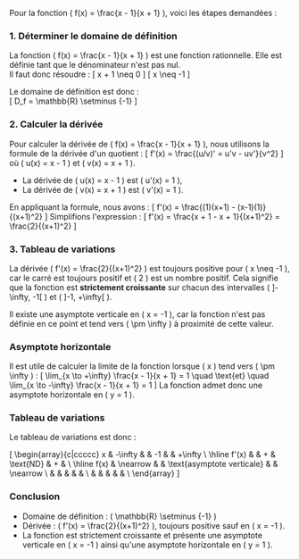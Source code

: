 Pour la fonction \( f(x) = \frac{x - 1}{x + 1} \), voici les étapes demandées :

### 1. Déterminer le domaine de définition
La fonction \( f(x) = \frac{x - 1}{x + 1} \) est une fonction rationnelle. Elle est définie tant que le dénominateur n'est pas nul.  
Il faut donc résoudre :
\[ x + 1 \neq 0 \]
\[ x \neq -1 \]

Le domaine de définition est donc :  
\[ D_f = \mathbb{R} \setminus \{-1\} \]

### 2. Calculer la dérivée
Pour calculer la dérivée de \( f(x) = \frac{x - 1}{x + 1} \), nous utilisons la formule de la dérivée d'un quotient :
\[
f'(x) = \frac{(u/v)' = u'v - uv'}{v^2}
\]
où \( u(x) = x - 1 \) et \( v(x) = x + 1 \).

- La dérivée de \( u(x) = x - 1 \) est \( u'(x) = 1 \),
- La dérivée de \( v(x) = x + 1 \) est \( v'(x) = 1 \).

En appliquant la formule, nous avons :
\[
f'(x) = \frac{(1)(x+1) - (x-1)(1)}{(x+1)^2}
\]
Simplifions l'expression :
\[
f'(x) = \frac{x + 1 - x + 1}{(x+1)^2} = \frac{2}{(x+1)^2}
\]

### 3. Tableau de variations
La dérivée \( f'(x) = \frac{2}{(x+1)^2} \) est toujours positive pour \( x \neq -1 \), car le carré est toujours positif et \( 2 \) est un nombre positif. Cela signifie que la fonction est **strictement croissante** sur chacun des intervalles \( ]-\infty, -1[ \) et \( ]-1, +\infty[ \).

Il existe une asymptote verticale en \( x = -1 \), car la fonction n'est pas définie en ce point et tend vers \( \pm \infty \) à proximité de cette valeur.

### Asymptote horizontale
Il est utile de calculer la limite de la fonction lorsque \( x \) tend vers \( \pm \infty \) :
\[
\lim_{x \to +\infty} \frac{x - 1}{x + 1} = 1 \quad \text{et} \quad \lim_{x \to -\infty} \frac{x - 1}{x + 1} = 1
\]
La fonction admet donc une asymptote horizontale en \( y = 1 \).

### Tableau de variations

Le tableau de variations est donc :

\[
\begin{array}{c|ccccc}
x & -\infty & & -1 & & +\infty \\
\hline
f'(x) & & + & \text{ND} & + & \\
\hline
f(x) & \nearrow & & \text{asymptote verticale} & & \nearrow \\
& & & & & \\
& & & & & \\
\end{array}
\]

### Conclusion
- Domaine de définition : \( \mathbb{R} \setminus \{-1\} \)
- Dérivée : \( f'(x) = \frac{2}{(x+1)^2} \), toujours positive sauf en \( x = -1 \).
- La fonction est strictement croissante et présente une asymptote verticale en \( x = -1 \) ainsi qu'une asymptote horizontale en \( y = 1 \).
